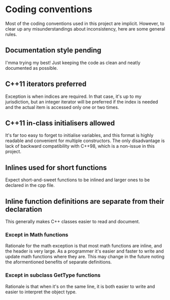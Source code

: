 # Coding conventions
Most of the coding conventions used in this project are implicit. However, to clear up any misunderstandings about inconsistency, here are some general rules.

## Documentation style pending
I'mma trying my best! Just keeping the code as clean and neatly documented as possible.

## C++11 iterators preferred
Exception is when indices are required. In that case, it's up to my jurisdiction, but an integer iterator will be preferred if the index is needed and the actual item is accessed only one or two times.

## C++11 in-class initialisers allowed  
It's far too easy to forget to initialise variables, and this format is highly readable and convenient for multiple constructors. The only disadvantage is lack of backward compatibility with C++98, which is a non-issue in this project.

## Inlines used for short functions
Expect short-and-sweet functions to be inlined and larger ones to be declared in the cpp file.

## Inline function definitions are separate from their declaration
This generally makes C++ classes easier to read and document.

### Except in Math functions
Rationale for the math exception is that most math functions are inline, and the header is very large. As a programmer it's easier and faster to write and update math functions where they are. This may change in the future noting the aformentioned benefits of separate definitions.

### Except in subclass GetType functions
Rationale is that when it's on the same line, it is both easier to write and easier to interpret the object type.
